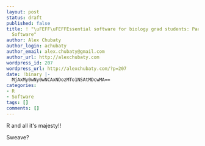 ```yaml
---
layout: post
status: draft
published: false
title: ! "\uFEFF\uFEFFEssential software for biology grad students: Part VI Statistical
  Software"
author: Alex Chubaty
author_login: achubaty
author_email: alex.chubaty@gmail.com
author_url: http://alexchubaty.com
wordpress_id: 207
wordpress_url: http://alexchubaty.com/?p=207
date: !binary |-
  MjAxMy0wNy0wNCAxNDozMTo1NSAtMDcwMA==
categories:
- R
- Software
tags: []
comments: []
---
```

<p>R and all it's majesty!!</p>
<p>Sweave?</p>
